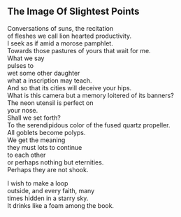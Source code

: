 The Image Of Slightest Points
-----------------------------
Conversations of suns, the recitation  
of fleshes we call lion hearted productivity.  
I seek as if amid a morose pamphlet.  
Towards those pastures of yours that wait for me.  
What we say  
pulses to  
wet some other daughter  
what a inscription may teach.  
And so that its cities will deceive your hips.  
What is this camera but a memory loitered of its banners?  
The neon utensil is perfect on  
your nose.  
Shall we set forth?  
To the serendipidous color of the fused quartz propeller.  
All goblets become polyps.  
We get the meaning  
they must lots to continue  
to each other  
or perhaps nothing but eternities.  
Perhaps they are not shook.  
  
I wish to make a loop  
outside, and every faith, many  
times hidden in a starry sky.  
It drinks like a foam among the book.  
